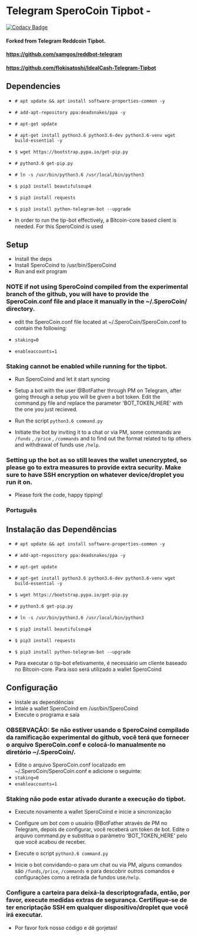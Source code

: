 # Telegram SperoCoin Tipbot -

[![Codacy Badge](https://api.codacy.com/project/badge/Grade/1a5ec3d6594b4615ad1f7375835d9851)](https://app.codacy.com/app/DigitalCoin1/TipBot_SperoCoin?utm_source=github.com&utm_medium=referral&utm_content=DigitalCoin1/TipBot_SperoCoin&utm_campaign=Badge_Grade_Dashboard)

#### Forked from Telegram Reddcoin Tipbot.
####  https://github.com/samgos/reddbot-telegram
####  https://github.com/flokisatoshi/IdealCash-Telegram-Tipbot

## Dependencies

* `# apt update && apt install software-properties-common -y`
* `# add-apt-repository ppa:deadsnakes/ppa -y`
* `# apt-get update`
* `# apt-get install python3.6 python3.6-dev python3.6-venv wget build-essential -y`
* `$ wget https://bootstrap.pypa.io/get-pip.py`
* `# python3.6 get-pip.py`
* `# ln -s /usr/bin/python3.6 /usr/local/bin/python3`
* `$ pip3 install beautifulsoup4`
* `$ pip3 install requests`
* `$ pip3 install python-telegram-bot --upgrade`

* In order to run the tip-bot effectively, a Bitcoin-core based client is needed. For this SperoCoind is used

## Setup

* Install the deps
* Install SperoCoind to /usr/bin/SperoCoind
* Run and exit program
### NOTE if not using SperoCoind compiled from the experimental branch of the github, you will have to provide the SperoCoin.conf file and place it manually in the ~/.SperoCoin/ directory.
* edit the SperoCoin.conf file located at ~/.SperoCoin/SperoCoin.conf to contain the following:

* `staking=0`
* `enableaccounts=1`
### Staking cannot be enabled while running for the tipbot.

* Run SperoCoind and let it start syncing


* Setup a bot with the user @BotFather through PM on Telegram, after going through a setup you will be given a bot token. Edit the command.py file and replace the parameter 'BOT_TOKEN_HERE' with the one you just recieved.

*  Run the script
`python3.6 command.py`

*  Initiate the bot by inviting it to a chat or via PM, some commands are `/funds` , `/price` , `/commands` and to find out the format related to tip others and withdrawal of funds use `/help`.

### Setting up the bot as so still leaves the wallet unencrypted, so please go to extra measures to provide extra security. Make sure to have SSH encryption on whatever device/droplet you run it on.

*  Please fork the code, happy tipping!

### Português

## Instalação das Dependências

* `# apt update && apt install software-properties-common -y`
* `# add-apt-repository ppa:deadsnakes/ppa -y`
* `# apt-get update`
* `# apt-get install python3.6 python3.6-dev python3.6-venv wget build-essential -y`
* `$ wget https://bootstrap.pypa.io/get-pip.py`
* `# python3.6 get-pip.py`
* `# ln -s /usr/bin/python3.6 /usr/local/bin/python3`
* `$ pip3 install beautifulsoup4`
* `$ pip3 install requests`
* `$ pip3 install python-telegram-bot --upgrade`

* Para executar o tip-bot efetivamente, é necessário um cliente baseado no Bitcoin-core. Para isso será utilizado a wallet SperoCoind

## Configuração

* Instale as dependências
* Intale a wallet SperoCoind em /usr/bin/SperoCoind
* Execute o programa e saia
### OBSERVAÇÃO: Se não estiver usando o SperoCoind compilado da ramificação experimental do github, você terá que fornecer o arquivo SperoCoin.conf e colocá-lo manualmente no diretório ~/.SperoCoin/.
* Edite o arquivo SperoCoin.conf localizado em ~/.SperoCoin/SperoCoin.conf e adicione o seguinte:
* `staking=0`
* `enableaccounts=1`
### Staking não pode estar ativado durante a execução do tipbot.

* Execute novamente a wallet SperoCoind e inicie a sincronização


* Configure um bot com o usuário @BotFather através de PM no Telegram, depois de configurar, você receberá um token de bot. Edite o arquivo command.py e substitua o parâmetro 'BOT_TOKEN_HERE' pelo que você acabou de receber.

*  Execute o script
`python3.6 command.py`

*  Inicie o bot convidando-o para um chat ou via PM, alguns comandos são `/funds`,`/price`, `/commands` e para descobrir outros comandos e configurações como a retirada de fundos use`/help`.

### Configure a carteira para deixá-la descriptografada, então, por favor, execute medidas extras de segurança. Certifique-se de ter encriptação SSH em qualquer dispositivo/droplet que você irá executar.

*  Por favor fork nosso código e dê gorjetas!
